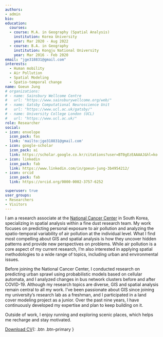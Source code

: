 ```yaml
---
authors:
- admin
bio: 
education:
  courses:
  - course: M.A. in Geography (Spatial Analysis)
    institution: Korea University
    year: Mar 2020 - Aug 2022
  - course: B.A. in Geography
    institution: Kongju National University
    year: Mar 2016 - Feb 2020
email: "jge318831@gmail.com"
interests:
  - Human mobility
  - Air Pollution
  - Spatial Modeling
  - Spatio-temporal change
name: Goeun Jung
# organizations:
# - name: Sainsbury Wellcome Centre
#   url: "https://www.sainsburywellcome.org/web/"
# - name: Gatsby Computational Neuroscience Unit
#   url: "https://www.ucl.ac.uk/gatsby/"
# - name: University College London (UCL)
#   url: "https://www.ucl.ac.uk/"
role: Researcher
social:
- icon: envelope
  icon_pack: fas
  link: 'mailto:jge318831@gmail.com'
- icon: google-scholar
  icon_pack: ai
  link: https://scholar.google.co.kr/citations?user=BT0gEzEAAAAJ&hl=ko
- icon: linkedin
  icon_pack: fab
  link: https://www.linkedin.com/in/goeun-jung-3b4954212/
- icon: orcid
  icon_pack: fab
  link: https://orcid.org/0000-0002-3757-6252

superuser: true
user_groups:
- Researchers
- Visitors
---
```


I am a research associate at the [National Cancer Center](https://www.ncc.re.kr/main.ncc?uri=english/sub02_Research) in South Korea, specializing in spatial analysis within a fine dust research team. My work focuses on predicting personal exposure to air pollution and analyzing the spatio-temporal variability of air pollution at the individual level. What I find most compelling about GIS and spatial analysis is how they uncover hidden patterns and provide new perspectives on problems. While air pollution is a core aspect of my current research, I’m also interested in applying spatial methodologies to a wide range of topics, including urban and environmental issues.

Before joining the National Cancer Center, I conducted research on predicting urban sprawl using probabilistic models based on cellular automata, and I analyzed changes in bus network clusters before and after COVID-19. Although my research topics are diverse, GIS and spatial analysis remain central to all my work. I’ve been passionate about GIS since joining my university’s research lab as a freshman, and I participated in a land cover modeling project as a junior. Over the past nine years, I have continuously developed my expertise and plan to keep building on it.

Outside of work, I enjoy running and exploring scenic places, which helps me recharge and stay motivated.

[Download CV](/files/cv.pdf){: .btn .btn-primary }